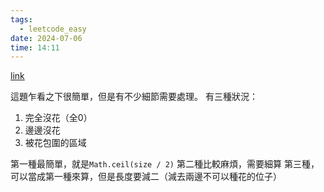 ```yaml
---
tags:
  - leetcode_easy
date: 2024-07-06
time: 14:11
---
```

[link](https://leetcode.com/problems/can-place-flowers/description/)

這題乍看之下很簡單，但是有不少細節需要處理。
有三種狀況：
1. 完全沒花（全0）
2. 邊邊沒花
3. 被花包圍的區域

第一種最簡單，就是`Math.ceil(size / 2)`
第二種比較麻煩，需要細算
第三種，可以當成第一種來算，但是長度要減二（減去兩邊不可以種花的位子）
